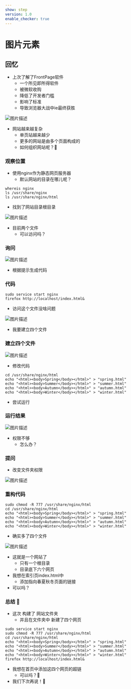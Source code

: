 ```yaml
---
show: step
version: 1.0
enable_checker: true
---
```


# 图片元素

## 回忆

- 上次了解了FrontPage软件
	- 一个所见即所得软件
	- 被微软收购
	- 降低了开发者门槛
	- 影响了标准
	- 导致浏览器大战中ie最终获胜

![图片描述](https://doc.shiyanlou.com/courses/3781/labs/2887735/uid1190679-20241009-1728438508237) 

- 网站越来越复杂
	- 单页站越来越少
	- 更多的网站是由多个页面构成的
	- 如何组织网站呢？🤔


### 观察位置

- 使用nginx作为静态网页服务器
	- 默认网站的目录在哪儿呢？

```
whereis nginx
ls /usr/share/nginx
ls /usr/share/nginx/html
```

- 找到了网站目录根目录

![图片描述](https://doc.shiyanlou.com/courses/3781/labs/2890721/uid1190679-20241009-1728444158657) 

- 目前两个文件
	- 可以访问吗？

### 询问


![图片描述](https://doc.shiyanlou.com/courses/3781/labs/2890721/uid1190679-20241009-1728445294140) 


- 根据提示生成代码

### 代码

```
sudo service start nginx
firefox http://localhost/index.html&
```

- 访问这个文件没啥问题

![图片描述](https://doc.shiyanlou.com/courses/3781/labs/2890721/uid1190679-20241009-1728446186835) 

- 我要建立四个文件

### 建立四个文件

![图片描述](https://doc.shiyanlou.com/courses/3781/labs/2890721/uid1190679-20241009-1728444285046) 

- 修改代码

```
cd /usr/share/nginx/html
echo "<html><body>Spring</body></html>" > "spring.html"
echo "<html><body>Summer</body></html>" > "summer.html"
echo "<html><body>Autumn</body></html>" > "autumn.html"
echo "<html><body>Winter</body></html>" > "winter.html"
```

- 尝试运行

### 运行结果

![图片描述](https://doc.shiyanlou.com/courses/3781/labs/2890721/uid1190679-20241009-1728444407330) 

- 权限不够
	- 怎么办？

### 提问

- 改变文件夹权限

![图片描述](https://doc.shiyanlou.com/courses/3781/labs/2890721/uid1190679-20241009-1728444486625) 

### 重构代码

```
sudo chmod -R 777 /usr/share/nginx/html
cd /usr/share/nginx/html
echo "<html><body>Spring</body></html>" > "spring.html"
echo "<html><body>Summer</body></html>" > "summer.html"
echo "<html><body>Autumn</body></html>" > "autumn.html"
echo "<html><body>Winter</body></html>" > "winter.html"
```

- 确实多了四个文件

![图片描述](https://doc.shiyanlou.com/courses/3781/labs/2890721/uid1190679-20241009-1728446383094) 

- 这就是一个网站了
	- 只有一个根目录
	- 目录底下六个网页
- 我想在索引页index.html中
	- 添加指向春夏秋冬页面的链接
- 可以吗？


### 总结 🤔
- 这次 构建了 网站文件夹
	- 并且在文件夹中 新建了四个网页

```
sudo service start nginx
sudo chmod -R 777 /usr/share/nginx/html
cd /usr/share/nginx/html
echo "<html><body>Spring</body></html>" > "spring.html"
echo "<html><body>Summer</body></html>" > "summer.html"
echo "<html><body>Autumn</body></html>" > "autumn.html"
echo "<html><body>Winter</body></html>" > "winter.html"
firefox http://localhost/index.html&
```

- 我想在首页中添加这四个网页的超链
	- 可以吗？🤔
- 我们下次再说！👋
